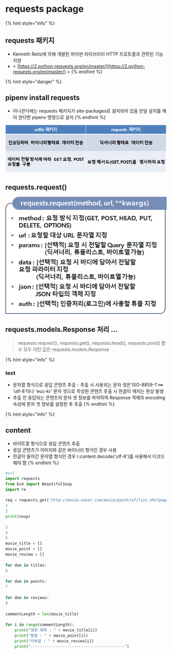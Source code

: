 # requests package

{% hint style="info" %}
## requests 패키지

* Kenneth Reitz에 의해 개발된 파이썬 라이브러리 HTTP 프로토콜과 관련된 기능 지원
* &lt; [https://2.python-requests.org/en/master/](https://2.python-requests.org/en/master/) &gt;
{% endhint %}

{% hint style="danger" %}
## pipenv install requests

* 아나콘다에는 requests 패키지가 site-packages로 설치되어 있음 만일 설치를 해야 한다면 pipenv 명령으로 설치
{% endhint %}

![](../../.gitbook/assets/image%20%28255%29.png)

## requests.request\(\)

![](../../.gitbook/assets/image%20%28254%29.png)

## requests.models.Response 처리 ...

> requests.request\(\), requests.get\(\), requests.head\(\), requests.post\(\) 함수 모두 리턴 값은 requests.models.Response

{% hint style="info" %}
### text

* 문자열 형식으로 응답 콘텐츠 추출 - 추출 시 사용되는 문자 셋은'ISO-8859-1’==&gt; 'utf-8’이나  'euc-kr' 문자 셋으로 작성된 콘텐츠  추출 시 한글이 깨지는 현상 발생
* 추출 전 응답되는 콘텐츠의 문자 셋  정보를 파악하여 Response 객체의  encoding 속성에 문자 셋 정보를  설정한 후 추출
{% endhint %}

{% hint style="info" %}
## content

* 바이트열 형식으로 응답 콘텐츠 추출 
* 응답 콘텐츠가 이미지와 같은 바이너리 형식인 경우 사용 
* 한글이 들어간 문자열 형식인 경우 r.content.decode\('utf-8'\)를 사용해서 디코드 해야 함
{% endhint %}

```python
#ex1
import requests
from bs4 import BeautifulSoup
import re

req = requests.get('http://movie.naver.com/movie/point/af/list.nhn?page=1')
1
2
print(soup)

3
4
5
movie_title = []
movie_point = []
movie_review = [] 

for dom in titles:
6

for dom in points:
7

for dom in reviews:
8

commentLength = len(movie_title)   

for i in range(commentLength):
    print("영화 제목 : " + movie_title[i])
    print("평점 : " + movie_point[i])
    print("리뷰글 : " + movie_review[i])
    print("-----------------------------------------")

```

